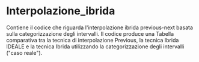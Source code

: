 # Interpolazione_ibrida
Contiene il codice che riguarda l'interpolazione ibrida previous-next basata sulla categorizzazione degli intervalli. Il codice produce una Tabella comparativa tra la tecnica di interpolazione Previous, la tecnica Ibrida IDEALE e la tecnica Ibrida utilizzando la categorizzazione degli intervalli ("caso reale").
